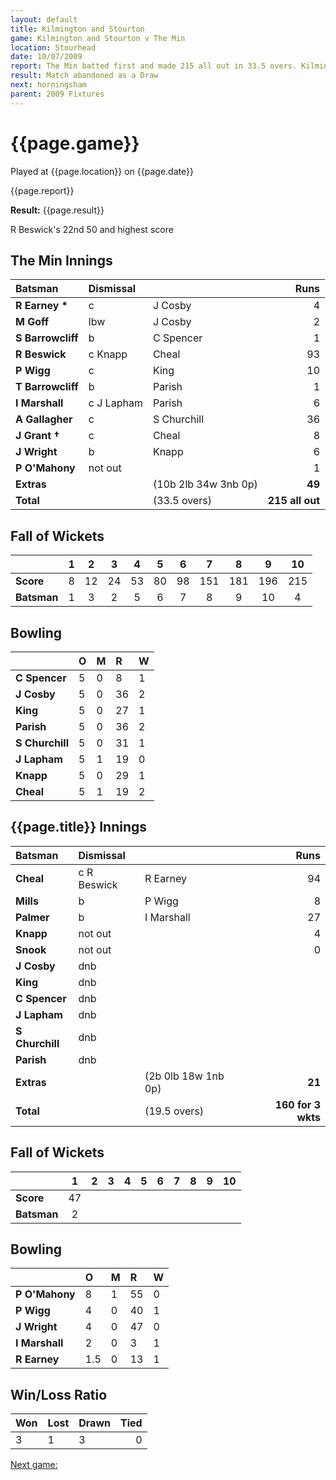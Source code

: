 ```yaml
---
layout: default
title: Kilmington and Stourton
game: Kilmington and Stourton v The Min
location: Stourhead
date: 10/07/2009
report: The Min batted first and made 215 all out in 33.5 overs. Kilmington and Stourton were 160 for 3 wkts after 19.5 overs when rain stopped play
result: Match abandoned as a Draw
next: horningsham
parent: 2009 Fixtures
---
```


# {{page.game}}

Played at {{page.location}} on {{page.date}}

{{page.report}}

**Result:** {{page.result}}

R Beswick's 22nd 50 and highest score

## The Min Innings

| Batsman | Dismissal |  | Runs |
|:---|:---|---|---:|
| **R Earney &#42;** | c | J Cosby | 4 |
| **M Goff** | lbw | J Cosby | 2 |
| **S Barrowcliff** | b | C Spencer | 1 |
| **R Beswick** | c Knapp | Cheal | 93 |
| **P Wigg** | c | King | 10 |
| **T Barrowcliff** | b | Parish | 1 |
| **I Marshall** | c J Lapham | Parish | 6 |
| **A Gallagher** | c | S Churchill | 36 |
| **J Grant &#8224;** | c | Cheal | 8 |
| **J Wright** | b | Knapp | 6 |
| **P O'Mahony** | not out |  | 1 |
| **Extras** | | (10b 2lb 34w 3nb 0p) | **49** |
| **Total** | | (33.5 overs) | ****215 all out**** |

## Fall of Wickets

| | 1 | 2 | 3 | 4 | 5 | 6 | 7 | 8 | 9 | 10 |
|---|:---:|:---:|:---:|:---:|:---:|:---:|:---:|:---:|:---:|:---:|
| **Score** | 8 | 12 | 24 | 53 | 80 | 98 | 151 | 181 | 196 | 215 |
| **Batsman** | 1 | 3 | 2 | 5 | 6 | 7 | 8 | 9 | 10 | 4 |

## Bowling

| | O | M | R | W |
|---|:---|:---|:---|:---|
| **C Spencer** | 5 | 0 | 8 | 1 |
| **J Cosby** | 5 | 0 | 36 | 2 |
| **King** | 5 | 0 | 27 | 1 |
| **Parish** | 5 | 0 | 36 | 2 |
| **S Churchill** | 5 | 0 | 31 | 1 |
| **J Lapham** | 5 | 1 | 19 | 0 |
| **Knapp** | 5 | 0 | 29 | 1 |
| **Cheal** | 5 | 1 | 19 | 2 |

## {{page.title}} Innings

| Batsman | Dismissal |  | Runs |
|:---|:---|---|---:|
| **Cheal** | c R Beswick | R Earney | 94 |
| **Mills** | b | P Wigg | 8 |
| **Palmer** | b | I Marshall | 27 |
| **Knapp** | not out |  | 4 |
| **Snook** | not out |  | 0 |
| **J Cosby** | dnb |  |  |
| **King** | dnb |  |  |
| **C Spencer** | dnb |  |  |
| **J Lapham** | dnb |  |  |
| **S Churchill** | dnb |  |  |
| **Parish** | dnb |  |  |
| **Extras** | | (2b 0lb 18w 1nb 0p) | **21** |
| **Total** | | (19.5 overs) | ****160 for 3 wkts**** |

## Fall of Wickets

| | 1 | 2 | 3 | 4 | 5 | 6 | 7 | 8 | 9 | 10 |
|---|:---:|:---:|:---:|:---:|:---:|:---:|:---:|:---:|:---:|:---:|
| **Score** | 47 |  |  |  |  |  |  |  |  |  |
| **Batsman** | 2 |  |  |  |  |  |  |  |  |  |

## Bowling

| | O | M | R | W |
|---|:---|:---|:---|:---|
| **P O'Mahony** | 8 | 1 | 55 | 0 |
| **P Wigg** | 4 | 0 | 40 | 1 |
| **J Wright** | 4 | 0 | 47 | 0 |
| **I Marshall** | 2 | 0 | 3 | 1 |
| **R Earney** | 1.5 | 0 | 13 | 1 |

## Win/Loss Ratio

| Won | Lost | Drawn | Tied |
|:---|:---|:---|---:|
| 3 | 1 | 3 | 0 |

[Next game:]({{page.next}})